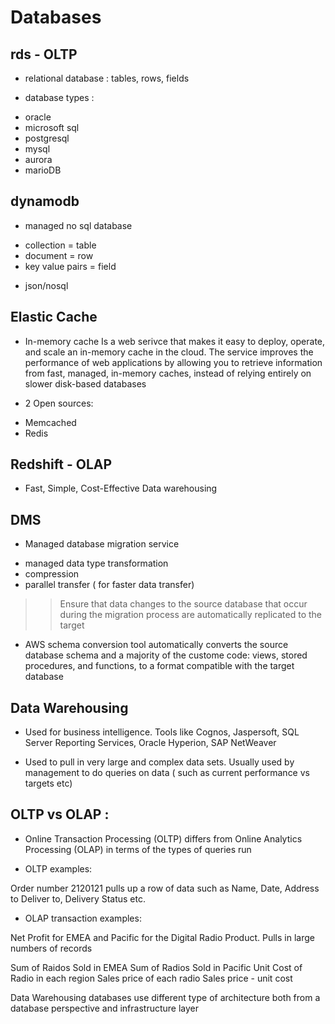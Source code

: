 
# Databases

## rds - OLTP

* relational database : tables, rows, fields

* database types :
- oracle
- microsoft sql
- postgresql
- mysql
- aurora
- marioDB


## dynamodb

* managed no sql database

- collection = table
- document = row
- key value pairs = field

* json/nosql

## Elastic Cache

* In-memory cache
Is a web serivce that makes it easy to deploy, operate, and scale an in-memory cache in the cloud. The service improves
the performance of web applications by allowing you to retrieve information from fast, managed, in-memory caches,
instead of relying entirely on slower disk-based databases

* 2 Open sources:

- Memcached
- Redis

## Redshift - OLAP 

* Fast, Simple, Cost-Effective Data warehousing

## DMS

* Managed database migration service
- managed data type transformation
- compression
- parallel transfer ( for faster data transfer)
>> Ensure that data changes to the source database that occur during the migration process are automatically
replicated to the target

* AWS schema conversion tool automatically converts the source database schema and a majority of the custome code:
views, stored procedures, and functions, to a format compatible with the target database

## Data Warehousing

* Used for business intelligence. Tools like Cognos, Jaspersoft, SQL Server Reporting Services, Oracle Hyperion, SAP NetWeaver

* Used to pull in very large and complex data sets. Usually used by management to do queries on data ( such as current performance vs targets etc)

## OLTP vs OLAP :

* Online Transaction Processing (OLTP) differs from Online Analytics Processing (OLAP) in terms of the types of queries run

* OLTP examples:

Order number 2120121
pulls up a row of data such as Name, Date, Address to Deliver to, Delivery Status etc.

* OLAP transaction examples:

Net Profit for EMEA and Pacific for the Digital Radio Product.
Pulls in large numbers of records

Sum of Raidos Sold in EMEA
Sum of Radios Sold in Pacific
Unit Cost of Radio in each region
Sales price of each radio
Sales price - unit cost

Data Warehousing databases use different type of architecture both from a database perspective and infrastructure layer
